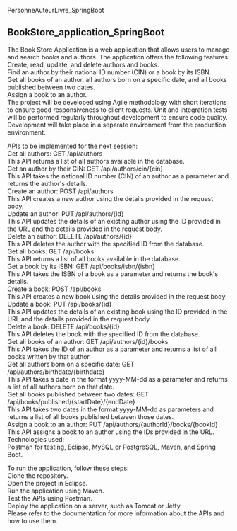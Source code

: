  PersonneAuteurLivre_SpringBoot

## BookStore_application_SpringBoot
The Book Store Application is a web application that allows users to manage and search books and authors. The application offers the following features:  
Create, read, update, and delete authors and books.  
Find an author by their national ID number (CIN) or a book by its ISBN.  
Get all books of an author, all authors born on a specific date, and all books published between two dates.  
Assign a book to an author.  
The project will be developed using Agile methodology with short iterations to ensure good responsiveness to client requests. Unit and integration tests will be performed regularly throughout development to ensure code quality. Development will take place in a separate environment from the production environment.  

APIs to be implemented for the next session:  
Get all authors: GET /api/authors  
This API returns a list of all authors available in the database.  
Get an author by their CIN: GET /api/authors/cin/{cin}  
This API takes the national ID number (CIN) of an author as a parameter and returns the author's details.  
Create an author: POST /api/authors  
This API creates a new author using the details provided in the request body.  
Update an author: PUT /api/authors/{id}  
This API updates the details of an existing author using the ID provided in the URL and the details provided in the request body.  
Delete an author: DELETE /api/authors/{id}  
This API deletes the author with the specified ID from the database.  
Get all books: GET /api/books  
This API returns a list of all books available in the database.  
Get a book by its ISBN: GET /api/books/isbn/{isbn}  
This API takes the ISBN of a book as a parameter and returns the book's details.  
Create a book: POST /api/books  
This API creates a new book using the details provided in the request body.  
Update a book: PUT /api/books/{id}  
This API updates the details of an existing book using the ID provided in the URL and the details provided in the request body.  
Delete a book: DELETE /api/books/{id}  
This API deletes the book with the specified ID from the database.  
Get all books of an author: GET /api/authors/{id}/books  
This API takes the ID of an author as a parameter and returns a list of all books written by that author.  
Get all authors born on a specific date: GET /api/authors/birthdate/{birthdate}  
This API takes a date in the format yyyy-MM-dd as a parameter and returns a list of all authors born on that date.  
Get all books published between two dates: GET /api/books/published/{startDate}/{endDate}  
This API takes two dates in the format yyyy-MM-dd as parameters and returns a list of all books published between those dates.  
Assign a book to an author: PUT /api/authors/{authorId}/books/{bookId}  
This API assigns a book to an author using the IDs provided in the URL.  
Technologies used:  
Postman for testing, Eclipse, MySQL or PostgreSQL, Maven, and Spring Boot.  

To run the application, follow these steps:  
Clone the repository.  
Open the project in Eclipse.  
Run the application using Maven.  
Test the APIs using Postman.  
Deploy the application on a server, such as Tomcat or Jetty.  
Please refer to the documentation for more information about the APIs and how to use them.  
